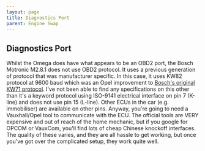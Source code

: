 ```yaml
---
layout: page
title: Diagnostics Port
parent: Engine Swap
---
```

## Diagnostics Port

Whilst the Omega does have what appears to be an OBD2 port, the Bosch Motronic M2.8.1 does not use OBD2 protocol. It uses a previous generation of protocol that was manufacturer specific. In this case, it uses KW82 protocol at 9600 baud which was an Opel improvement to [Bosch's original KW71 protocol](http://www.cardiagnostics.be/-now/GT1-MODIC-DIS_bestanden/Prescription%20Protocol%20KW-71.htm). I've not been able to find any specifications on this other than it's a keyword protocol using ISO-9141 electrical interface on pin 7 (K-line) and does not use pin 15 (L-line).  Other ECUs in the car (e.g. immobiliser) are available on other pins.  Anyway, you're going to need a Vauxhall/Opel tool to communicate with the ECU. The official tools are VERY expensive and out of reach of the home mechanic, but if you google for OPCOM or VauxCom, you'll find lots of cheap Chinese knockoff interfaces. The quality of these varies, and they are all hassle to get working, but once you've got over the complicated setup, they work quite well.  
